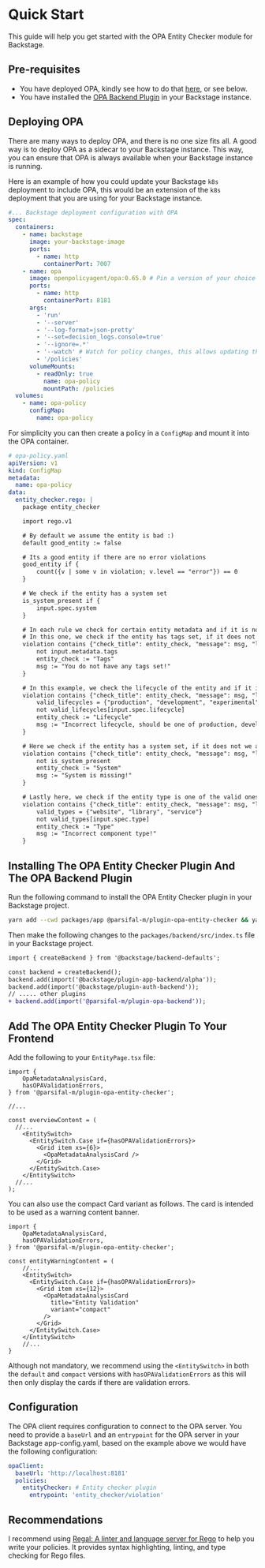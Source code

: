 # Quick Start

This guide will help you get started with the OPA Entity Checker module for Backstage.

## Pre-requisites

- You have deployed OPA, kindly see how to do that [here](https://www.openpolicyagent.org/docs/latest/deployments/), or see below.
- You have installed the [OPA Backend Plugin](../opa-backend/introduction.md) in your Backstage instance.

## Deploying OPA

There are many ways to deploy OPA, and there is no one size fits all. A good way is to deploy OPA as a sidecar to your Backstage instance. This way, you can ensure that OPA is always available when your Backstage instance is running.

Here is an example of how you could update your Backstage `k8s` deployment to include OPA, this would be an extension of the `k8s` deployment that you are using for your Backstage instance.

```yaml
#... Backstage deployment configuration with OPA
spec:
  containers:
    - name: backstage
      image: your-backstage-image
      ports:
        - name: http
          containerPort: 7007
    - name: opa
      image: openpolicyagent/opa:0.65.0 # Pin a version of your choice
      ports:
        - name: http
          containerPort: 8181
      args:
        - 'run'
        - '--server'
        - '--log-format=json-pretty'
        - '--set=decision_logs.console=true'
        - '--ignore=.*'
        - '--watch' # Watch for policy changes, this allows updating the policy without restarting OPA
        - '/policies'
      volumeMounts:
        - readOnly: true
          name: opa-policy
          mountPath: /policies
  volumes:
    - name: opa-policy
      configMap:
        name: opa-policy
```

For simplicity you can then create a policy in a `ConfigMap` and mount it into the OPA container.

```yaml
# opa-policy.yaml
apiVersion: v1
kind: ConfigMap
metadata:
  name: opa-policy
data:
  entity_checker.rego: |
    package entity_checker

    import rego.v1

    # By default we assume the entity is bad :)
    default good_entity := false

    # Its a good entity if there are no error violations
    good_entity if {
        count({v | some v in violation; v.level == "error"}) == 0
    }

    # We check if the entity has a system set
    is_system_present if {
        input.spec.system
    }

    # In each rule we check for certain entity metadata and if it is not present we add a violation
    # In this one, we check if the entity has tags set, if it does not we add a warning violation
    violation contains {"check_title": entity_check, "message": msg, "level": "warning"} if {
        not input.metadata.tags
        entity_check := "Tags"
        msg := "You do not have any tags set!"
    }

    # In this example, we check the lifecycle of the entity and if it is not one of the valid ones we add an error violation
    violation contains {"check_title": entity_check, "message": msg, "level": "error"} if {
        valid_lifecycles = {"production", "development", "experimental"}
        not valid_lifecycles[input.spec.lifecycle]
        entity_check := "Lifecycle"
        msg := "Incorrect lifecycle, should be one of production, development, or experimental!"
    }

    # Here we check if the entity has a system set, if it does not we add an error violation
    violation contains {"check_title": entity_check, "message": msg, "level": "error"} if {
        not is_system_present
        entity_check := "System"
        msg := "System is missing!"
    }

    # Lastly here, we check if the entity type is one of the valid ones, if it is not we add an error violation
    violation contains {"check_title": entity_check, "message": msg, "level": "error"} if {
        valid_types = {"website", "library", "service"}
        not valid_types[input.spec.type]
        entity_check := "Type"
        msg := "Incorrect component type!"
    }
```

## Installing The OPA Entity Checker Plugin And The OPA Backend Plugin

Run the following command to install the OPA Entity Checker plugin in your Backstage project.

```bash
yarn add --cwd packages/app @parsifal-m/plugin-opa-entity-checker && yarn add --cwd packages/backend @parsifal-m/plugin-opa-backend
```

Then make the following changes to the `packages/backend/src/index.ts` file in your Backstage project.

```diff
import { createBackend } from '@backstage/backend-defaults';

const backend = createBackend();
backend.add(import('@backstage/plugin-app-backend/alpha'));
backend.add(import('@backstage/plugin-auth-backend'));
// ..... other plugins
+ backend.add(import('@parsifal-m/plugin-opa-backend'));
```

## Add The OPA Entity Checker Plugin To Your Frontend

Add the following to your `EntityPage.tsx` file:

```tsx
import {
    OpaMetadataAnalysisCard,
    hasOPAValidationErrors,
} from '@parsifal-m/plugin-opa-entity-checker';

//...

const overviewContent = (
  //...
    <EntitySwitch>
      <EntitySwitch.Case if={hasOPAValidationErrors}>
        <Grid item xs={6}>
          <OpaMetadataAnalysisCard />
        </Grid>
      </EntitySwitch.Case>
    </EntitySwitch>
  //...
);
```

You can also use the compact Card variant as follows. The card is intended to be used as a warning content banner.

```tsx
import {
    OpaMetadataAnalysisCard,
    hasOPAValidationErrors,
} from '@parsifal-m/plugin-opa-entity-checker';

const entityWarningContent = (
    //...
    <EntitySwitch>
      <EntitySwitch.Case if={hasOPAValidationErrors}>
        <Grid item xs={12}>
          <OpaMetadataAnalysisCard
            title="Entity Validation"
            variant="compact"
          />
        </Grid>
      </EntitySwitch.Case>
    </EntitySwitch>
    //...
}
```

Although not mandatory, we recommend using the `<EntitySwitch>` in both the `default` and `compact` versions with `hasOPAValidationErrors` as this will then only display the cards if there are validation errors.

## Configuration

The OPA client requires configuration to connect to the OPA server. You need to provide a `baseUrl` and an `entrypoint` for the OPA server in your Backstage app-config.yaml, based on the example above we would have the following configuration:

```yaml
opaClient:
  baseUrl: 'http://localhost:8181'
  policies:
    entityChecker: # Entity checker plugin
      entrypoint: 'entity_checker/violation'
```

## Recommendations

I recommend using [Regal: A linter and language server for Rego](https://github.com/StyraInc/regal) to help you write your policies. It provides syntax highlighting, linting, and type checking for Rego files.
